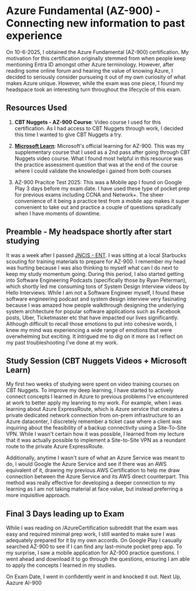# Azure Fundamental (AZ-900) - Connecting new information to past experience #

On 10-6-2025, I obtained the Azure Fundamental (AZ-900) certification. My motivation for this certification originally stemmed from when people keep mentioning Entra ID amongst other Azure terminology. However, after reading some online forum and hearing the value of knowing Azure, I decided to seriously consider pursueing it out of my own curiosity of what makes Azure unique. However, while the exam was one piece, I found my headspace took an interesting turn throughout the lifecycle of this exam.

## Resources Used ##
1. **CBT Nuggets - AZ-900 Course**: Video course I used for this certification. As I had access to CBT Nuggets through work, I decided this time I wanted to give CBT Nuggets a try.
   
2. [**Microsoft Learn**](https://learn.microsoft.com/en-us/training/courses/az-900t00): Microsoft's official learning for AZ-900. This was my supplementary course that I used as a 2nd pass after going through CBT Nuggets video course. What I found most helpful in this resource was the practice assessment question that was at the end of the course where I could validate the knowledge i gained from both courses

3. AZ-900 Pracitce Test 2025: This was a Mobile app I found on Google Play 3 days before my exam date. I have used these type of pocket prep for previous exams including CCNA and Network+. The sheer convenience of it being a practice test from a mobile app makes it super convenient to take out and practice a couple of questions spradically when I have moments of downtime.

## Preamble - My headspace shortly after start studying ##
It was a week after I passed [JNCIS - ENT](https://github.com/bobchen48/Writeups/tree/main/JNCIS%20-%20ENT). I was sitting at a local Starbucks scouting for training materials to prepare for AZ-900. I remember my head was hurting because I was also thinking to myself what can I do next to keep my study momentum going. During this period, I also started getting into Software Engineering Podcasts (specifically those by Ryan Peterman), which shortly led me consuming tons of System Design Interview videos by Hello Interviews. While I am not a Software Engineer myself, I found these software engineering podcast and system design interview very fasinating because I was amazed how people walkthrough designing the underlying system architecture for popular software applications such as Facebook posts, Uber, Ticketmaster etc that have impacted our lives significantly. Although difficult to recall those emotions to put into cohesive words, I knew my mind was experiencing a wide range of emotions that were overwhelming but exciting. It intrigued me to dig on it more as I reflect on my past troubleshooting I've done at my work.

## Study Session (CBT Nuggets Videos + Microsoft Learn) ##
My first two weeks of studying were spent on video training courses on CBT Nuggets. To improve my deep learning, I have started to actively connect concepts I learned in Azure to previous problems I've encountered at work to better apply my leanring to my work. For example, when I was learning about Azure ExpressRoute, which is Azure service that creates a private dedicated network connection from on-prem infrastructure to an Azure datacenter, I discretely remember a ticket case where a client was inquiring about the feasibility of a backup connectivity using a Site-To-Site VPN. While I wasn't certain how it was possible, I learned from my lecture that it was actually possible to implement a Site-to-Site VPN as a reundant route to the private Azure ExpressRoute. 

Additionally, anytime I wasn't sure of what an Azure Service was meant to do, I would Google the Azure Service and see if there was an AWS equivalent of it, drawing my previous AWS Certification to help me draw connection between the Azure Service and its AWS direct counterpart. This method was really effective for developing a deeper connection to my learning as I am not taking material at face value, but instead preferring a more inquisitive approach.

## Final 3 Days leading up to Exam ##
While I was reading on /AzureCertification subreddit that the exam was easy and required minimal prep work, I still wanted to make sure I was adequately prepared for it by my own accords. On Google Play I casually searched AZ-900 to see if I can find any last-minute pocket prep app. To my surprise, I saw a mobile application for AZ-900 practice questions. I went ahead and download it to go through the questions, ensuring I am able to apply the concepts I learned in my studies. 

On Exam Date, I went in confidently went in and knocked it out. Next Up, Aazure AI-900




